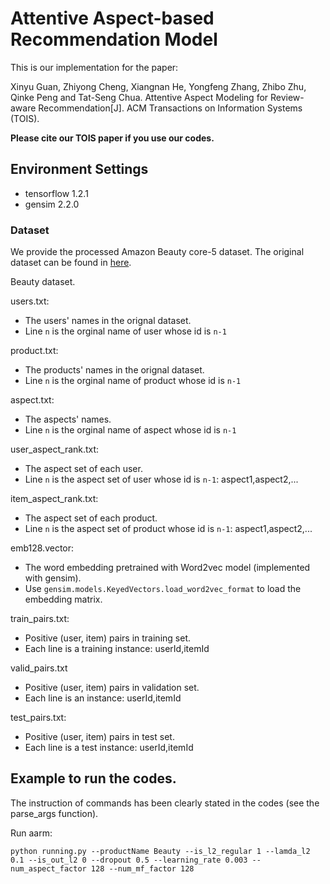 # Attentive Aspect-based Recommendation Model

This is our implementation for the paper:

Xinyu Guan, Zhiyong Cheng, Xiangnan He, Yongfeng Zhang, Zhibo Zhu, Qinke Peng and Tat-Seng Chua. Attentive Aspect Modeling for Review-aware Recommendation[J]. ACM Transactions on Information Systems (TOIS).

**Please cite our TOIS paper if you use our codes.**

## Environment Settings
- tensorflow 1.2.1
- gensim 2.2.0

### Dataset
We provide the processed Amazon Beauty core-5 dataset. The original dataset can be found in [here](http://jmcauley.ucsd.edu/data/amazon/).

Beauty dataset.

users.txt:
- The users' names in the orignal dataset.
- Line `n` is the orginal name of user whose id is `n-1`

product.txt:
- The products' names in the orignal dataset.
- Line `n` is the orginal name of product whose id is `n-1`

aspect.txt:
- The aspects' names.
- Line `n` is the orginal name of aspect whose id is `n-1`

user_aspect_rank.txt:
- The aspect set of each user. 
- Line `n` is the aspect set of user whose id is `n-1`: aspect1,aspect2,...

item_aspect_rank.txt:
- The aspect set of each product. 
- Line `n` is the aspect set of product whose id is `n-1`: aspect1,aspect2,...

emb128.vector:
- The word embedding pretrained with Word2vec model (implemented with gensim). 
- Use `gensim.models.KeyedVectors.load_word2vec_format` to load the embedding matrix.

train_pairs.txt:
- Positive (user, item) pairs in training set.
- Each line is a training instance: userId,itemId

valid_pairs.txt
- Positive (user, item) pairs in validation set. 
- Each line is an instance: userId,itemId

test_pairs.txt:
- Positive (user, item) pairs in test set.
- Each line is a test instance: userId,itemId

## Example to run the codes.
The instruction of commands has been clearly stated in the codes (see the parse_args function). 

Run aarm:
```
python running.py --productName Beauty --is_l2_regular 1 --lamda_l2 0.1 --is_out_l2 0 --dropout 0.5 --learning_rate 0.003 --num_aspect_factor 128 --num_mf_factor 128
```


